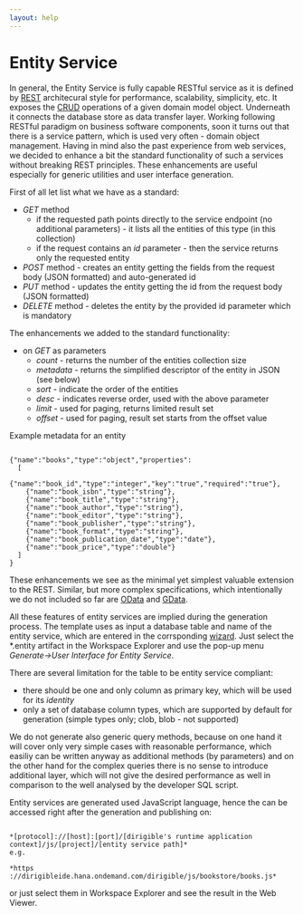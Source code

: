 ```yaml
---
layout: help
---
```


Entity Service
===

In general, the Entity Service is fully capable RESTful service as it is defined by [REST](http://en.wikipedia.org/wiki/Representational_state_transfer) architecural style for performance, scalability, simplicity, etc. It exposes the [CRUD](http://en.wikipedia.org/wiki/Create,_read,_update_and_delete) operations of a given domain model object. Underneath it connects the database store as data transfer layer.
Working following RESTful paradigm on business software components, soon it turns out that there is a service pattern, which is used very often - domain object management. Having in mind also the past experience from web services, we decided to enhance a bit the standard functionality of such a services without breaking REST principles. These enhancements are useful especially for generic utilities and user interface generation.

First of all let list what we have as a standard:

*	*GET* method
	*	if the requested path points directly to the service endpoint (no additional parameters) - it lists all the entities of this type (in this collection)
	*	if the request contains an *id* parameter - then the service returns only the requested entity
*	*POST* method - creates an entity getting the fields from the request body (JSON formatted) and auto-generated id
*	*PUT* method - updates the entity getting the id from the request body (JSON formatted)
*	*DELETE* method - deletes the entity by the provided id parameter which is mandatory

The enhancements we added to the standard functionality:

*	on *GET* as parameters
	*	*count* - returns the number of the entities collection size
	*	*metadata* - returns the simplified descriptor of the entity in JSON (see below)
	*	*sort* - indicate the order of the entities
	*	*desc* - indicates reverse order, used with the above parameter
	*	*limit* - used for paging, returns limited result set
	*	*offset* - used for paging, result set starts from the offset value

Example metadata for an entity

<pre><code>
{"name":"books","type":"object","properties":
  [
    {"name":"book_id","type":"integer","key":"true","required":"true"},
    {"name":"book_isbn","type":"string"},
    {"name":"book_title","type":"string"},
    {"name":"book_author","type":"string"},
    {"name":"book_editor","type":"string"},
    {"name":"book_publisher","type":"string"},
    {"name":"book_format","type":"string"},
    {"name":"book_publication_date","type":"date"},
    {"name":"book_price","type":"double"}
  ]
}
</code></pre>

These enhancements we see as the minimal yet simplest valuable extension to the REST. Similar, but more complex specifications, which intentionally we do not included so far are [OData](http://en.wikipedia.org/wiki/Open_Data_Protocol) and [GData](http://en.wikipedia.org/wiki/GData).

All these features of entity services are implied during the generation process. The template uses as input a database table and name of the entity service, which are entered in the corrsponding [wizard](../samples/entity_service.html).
Just select the \*.entity artifact in the Workspace Explorer and use the pop-up menu *Generate->User Interface for Entity Service*.

There are several limitation for the table to be entity service compliant:

*	there should be one and only column as primary key, which will be used for its *identity*
*	only a set of database column types, which are supported by default for generation (simple types only; clob, blob - not supported)

We do not generate also generic query methods, because on one hand it will cover only very simple cases with reasonable performance, which easiliy can be written anyway as additional methods (by parameters) and on the other hand for the complex queries there is no sense to introduce additional layer, which will not give the desired performance as well in comparison to the well analysed by the developer SQL script.

Entity services are generated used JavaScript language, hence the can be accessed right after the generation and publishing on:

<pre><code>
*[protocol]://[host]:[port]/[dirigible's runtime application context]/js/[project]/[entity service path]*
e.g.

*https ://dirigibleide.hana.ondemand.com/dirigible/js/bookstore/books.js*
</code></pre>

or just select them in Workspace Explorer and see the result in the Web Viewer.

